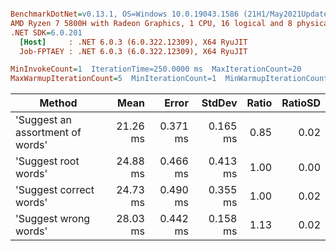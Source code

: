 ``` ini

BenchmarkDotNet=v0.13.1, OS=Windows 10.0.19043.1586 (21H1/May2021Update)
AMD Ryzen 7 5800H with Radeon Graphics, 1 CPU, 16 logical and 8 physical cores
.NET SDK=6.0.201
  [Host]     : .NET 6.0.3 (6.0.322.12309), X64 RyuJIT
  Job-FPTAEY : .NET 6.0.3 (6.0.322.12309), X64 RyuJIT

MinInvokeCount=1  IterationTime=250.0000 ms  MaxIterationCount=20  
MaxWarmupIterationCount=5  MinIterationCount=1  MinWarmupIterationCount=1  

```
|                           Method |     Mean |    Error |   StdDev | Ratio | RatioSD |
|--------------------------------- |---------:|---------:|---------:|------:|--------:|
| &#39;Suggest an assortment of words&#39; | 21.26 ms | 0.371 ms | 0.165 ms |  0.85 |    0.02 |
|             &#39;Suggest root words&#39; | 24.88 ms | 0.466 ms | 0.413 ms |  1.00 |    0.00 |
|          &#39;Suggest correct words&#39; | 24.73 ms | 0.490 ms | 0.355 ms |  1.00 |    0.02 |
|            &#39;Suggest wrong words&#39; | 28.03 ms | 0.442 ms | 0.158 ms |  1.13 |    0.02 |
